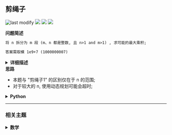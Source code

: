 ## 剪绳子
<!--START_SECTION:badge-->
![last modify](https://img.shields.io/static/v1?label=last%20modify&message=2025-07-08%2016%3A53%3A13&label_color=gray&color=thistle&style=flat-square)
[![](https://img.shields.io/static/v1?label=&message=%E4%B8%AD%E7%AD%89&label_color=gray&color=yellow&style=flat-square)](../../../README.md#中等)
[![](https://img.shields.io/static/v1?label=&message=%E5%89%91%E6%8C%87Offer&label_color=gray&color=green&style=flat-square)](../../../README.md#剑指offer)
[![](https://img.shields.io/static/v1?label=&message=%E6%95%B0%E5%AD%A6&label_color=gray&color=blue&style=flat-square)](../../../README.md#数学)
<!--END_SECTION:badge-->
<!--info
tags: [数学]
source: 剑指Offer
level: 中等
number: '1402'
name: 剪绳子
companies: []
-->

<summary><b>问题简述</b></summary>

```txt
将 n 拆分为 m 段 (m、n 都是整数, 且 n>1 and m>1) , 求可能的最大乘积;

答案需取模 1e9+7 (1000000007)
```

<details><summary><b>详细描述</b></summary>

```txt
给你一根长度为 n 的绳子, 请把绳子剪成整数长度的 m 段 (m、n都是整数, n>1并且m>1) , 每段绳子的长度记为 k[0],k[1]...k[m - 1] . 请问 k[0]*k[1]*...*k[m - 1] 可能的最大乘积是多少? 例如, 当绳子的长度是8时, 我们把它剪成长度分别为2、3、3的三段, 此时得到的最大乘积是18.

答案需要取模 1e9+7 (1000000007) , 如计算初始结果为: 1000000008, 请返回 1.

示例 1:
    输入: 2
    输出: 1
    解释: 2 = 1 + 1, 1 × 1 = 1
示例 2:
    输入: 10
    输出: 36
    解释: 10 = 3 + 3 + 4, 3 × 3 × 4 = 36

提示:
    2 <= n <= 1000

来源: 力扣 (LeetCode)
链接: https://leetcode-cn.com/problems/jian-sheng-zi-ii-lcof
著作权归领扣网络所有. 商业转载请联系官方授权, 非商业转载请注明出处.
```

</details>

<!-- <div align="center"><img src="../../../_assets/xxx.png" height="300" /></div> -->

<summary><b>思路</b></summary>

- 本题与 "剪绳子1" 的区别仅在于 n 的范围;
- 对于较大的 n, 使用动态规划可能会超时;

<details><summary><b>Python</b></summary>

```python
class Solution:
    def cuttingRope(self, n: int) -> int:

        if n == 2:
            return 1
        if n == 3:
            return 2

        y = n % 3  # 余数

        if y == 2:
            ret = 3 ** (n // 3) * 2
        elif y == 1:
            ret = 3 ** (n // 3 - 1) * 4
        else:
            ret = 3 ** (n // 3)

        return ret % 1000000007
```

</details>


<!--START_SECTION:relate-->
---

### 相关主题

<details><summary><b>数学</b></summary>

> [[中等, Collection] 划分2N个点](../../2022/01/Collection_20220126_中等_划分2N个点.md)  
> [[中等, LeetCode] 整数拆分](../12/LeetCode_0343_中等_整数拆分.md)  
> [[中等, 剑指Offer] 剪绳子（整数拆分）](剑指Offer_1401_中等_剪绳子（整数拆分）.md)  
> [[中等, 牛客] 阶乘末尾0的数量](../../2022/05/牛客_0129_中等_阶乘末尾0的数量.md)  
  > 
> [[简单, LeetCode] 排列硬币](../10/LeetCode_0441_简单_排列硬币.md)  
> [[简单, 牛客] 三个数的最大乘积](../../2022/04/牛客_0106_简单_三个数的最大乘积.md)  
> [[简单, 牛客] 回文数字](../../2022/03/牛客_0056_简单_回文数字.md)  
> [[简单, 牛客] 进制转换](../../2022/04/牛客_0112_简单_进制转换.md)  
  > 

</details>
<!--END_SECTION:relate-->